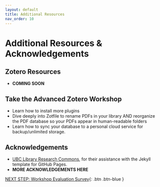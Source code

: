 ```yaml
---
layout: default
title: Additional Resources
nav_order: 10
---
```

# Additional Resources & Acknowledgements

## Zotero Resources

-   **COMING SOON**

## Take the Advanced Zotero Workshop

-   Learn how to install more plugins
-   Dive deeply into Zotfile to rename PDFs in your library AND reorganize the PDF database so your PDFs appear in human-readable folders
-   Learn how to sync your database to a personal cloud service for backup/unlimited storage.

## Acknowledgements

-   [UBC Library Research Commons](https://github.com/ubc-library-rc/), for their assistance with the Jekyll template for GitHub Pages.
-   **MORE ACKNOWLEDGEMENTS HERE**

[NEXT STEP: Workshop Evaluation Survey](workshop-survey.html){: .btn .btn-blue }
